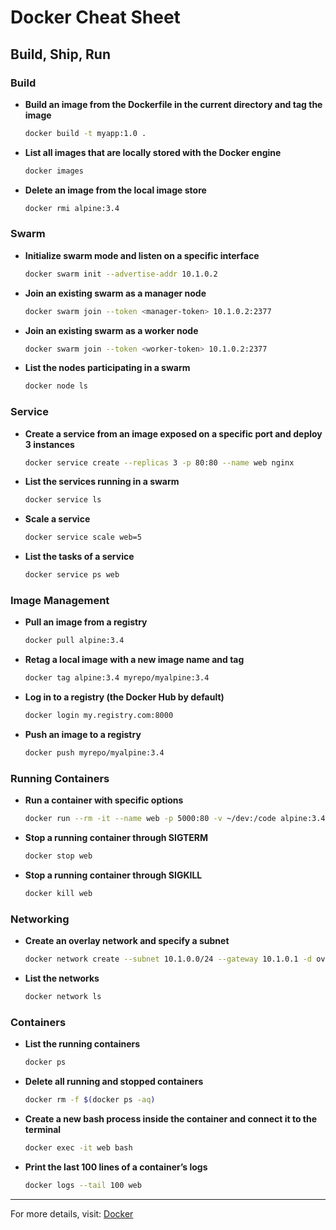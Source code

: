 # Docker Cheat Sheet

## Build, Ship, Run

### Build

- **Build an image from the Dockerfile in the current directory and tag the image**  
  ```sh
  docker build -t myapp:1.0 .
  ```
- **List all images that are locally stored with the Docker engine**  
  ```sh
  docker images
  ```
- **Delete an image from the local image store**  
  ```sh
  docker rmi alpine:3.4
  ```

### Swarm

- **Initialize swarm mode and listen on a specific interface**  
  ```sh
  docker swarm init --advertise-addr 10.1.0.2
  ```
- **Join an existing swarm as a manager node**  
  ```sh
  docker swarm join --token <manager-token> 10.1.0.2:2377
  ```
- **Join an existing swarm as a worker node**  
  ```sh
  docker swarm join --token <worker-token> 10.1.0.2:2377
  ```
- **List the nodes participating in a swarm**  
  ```sh
  docker node ls
  ```

### Service

- **Create a service from an image exposed on a specific port and deploy 3 instances**  
  ```sh
  docker service create --replicas 3 -p 80:80 --name web nginx
  ```
- **List the services running in a swarm**  
  ```sh
  docker service ls
  ```
- **Scale a service**  
  ```sh
  docker service scale web=5
  ```
- **List the tasks of a service**  
  ```sh
  docker service ps web
  ```

### Image Management

- **Pull an image from a registry**  
  ```sh
  docker pull alpine:3.4
  ```
- **Retag a local image with a new image name and tag**  
  ```sh
  docker tag alpine:3.4 myrepo/myalpine:3.4
  ```
- **Log in to a registry (the Docker Hub by default)**  
  ```sh
  docker login my.registry.com:8000
  ```
- **Push an image to a registry**  
  ```sh
  docker push myrepo/myalpine:3.4
  ```

### Running Containers

- **Run a container with specific options**  
  ```sh
  docker run --rm -it --name web -p 5000:80 -v ~/dev:/code alpine:3.4 /bin/sh
  ```
- **Stop a running container through SIGTERM**  
  ```sh
  docker stop web
  ```
- **Stop a running container through SIGKILL**  
  ```sh
  docker kill web
  ```

### Networking

- **Create an overlay network and specify a subnet**  
  ```sh
  docker network create --subnet 10.1.0.0/24 --gateway 10.1.0.1 -d overlay mynet
  ```
- **List the networks**  
  ```sh
  docker network ls
  ```

### Containers

- **List the running containers**  
  ```sh
  docker ps
  ```
- **Delete all running and stopped containers**  
  ```sh
  docker rm -f $(docker ps -aq)
  ```
- **Create a new bash process inside the container and connect it to the terminal**  
  ```sh
  docker exec -it web bash
  ```
- **Print the last 100 lines of a container’s logs**  
  ```sh
  docker logs --tail 100 web
  ```

---

For more details, visit: [Docker](https://www.docker.com/getdocker)
